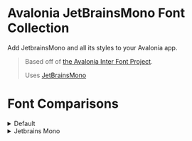 # Avalonia JetBrainsMono Font Collection

Add JetbrainsMono and all its styles to your Avalonia app.

> Based off
> of [the Avalonia Inter Font Project](https://github.com/AvaloniaUI/Avalonia/tree/master/src/Avalonia.Fonts.Inter).
>
> Uses [JetBrainsMono](https://github.com/JetBrains/JetBrainsMono)

# Font Comparisons

<details>
  <summary>Default</summary>
  ![Default Font](https://github.com/heuristicAL/Fonts.Avalonia/blob/main/assets/fonts/Default.png)
</details>

<details>
  <summary>Jetbrains Mono</summary>
  ![Jetbrains Mono](https://github.com/heuristicAL/Fonts.Avalonia/blob/main/assets/fonts/Jetbrains%20Mono.png)
</details>
